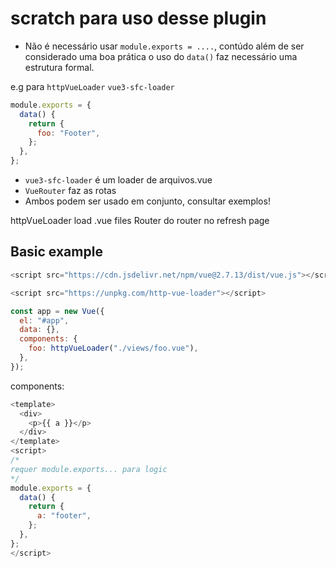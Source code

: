 # scratch para uso desse plugin

- Não é necessário usar `module.exports = ....`, contúdo além de ser considerado uma boa prática o uso do `data()` faz necessário uma estrutura formal.

e.g para `httpVueLoader` `vue3-sfc-loader`

```js
module.exports = {
  data() {
    return {
      foo: "Footer",
    };
  },
};
```

- `vue3-sfc-loader` é um loader de arquivos.vue
- `VueRouter` faz as rotas
- Ambos podem ser usado em conjunto, consultar exemplos!

httpVueLoader load .vue files Router do router no refresh page

## Basic example

```js
<script src="https://cdn.jsdelivr.net/npm/vue@2.7.13/dist/vue.js"></script>
```

```js
<script src="https://unpkg.com/http-vue-loader"></script>
```

```js
const app = new Vue({
  el: "#app",
  data: {},
  components: {
    foo: httpVueLoader("./views/foo.vue"),
  },
});
```

components:

```js
<template>
  <div>
    <p>{{ a }}</p>
  </div>
</template>
<script>
/*
requer module.exports... para logic
*/
module.exports = {
  data() {
    return {
      a: "footer",
    };
  },
};
</script>
```

